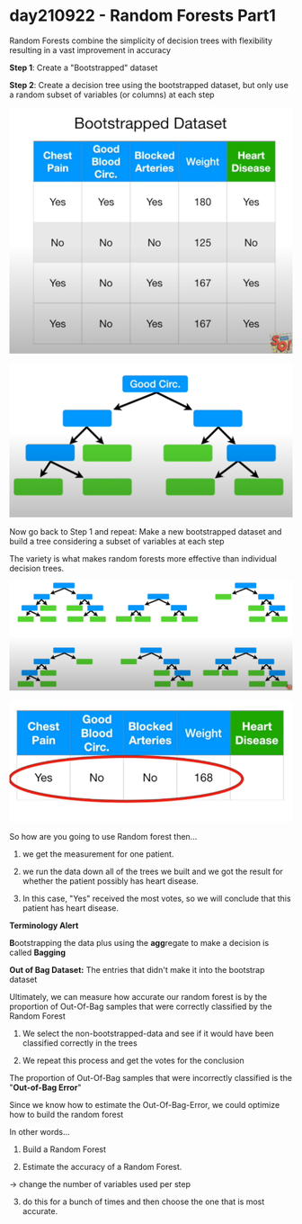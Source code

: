 # day210922 - Random Forests Part1

Random Forests combine the simplicity of decision trees with flexibility resulting in a vast improvement in accuracy

**Step 1**: Create a "Bootstrapped" dataset

**Step 2**: Create a decision tree using the bootstrapped dataset, but only use a random subset of variables (or columns) at each step

![Untitled](day210922%20-%20Random%20Forests%20Part1%20db7057b4fb3c42c49d2f3fa54809c8a6/Untitled.png)

![Untitled](day210922%20-%20Random%20Forests%20Part1%20db7057b4fb3c42c49d2f3fa54809c8a6/Untitled%201.png)

Now go back to Step 1 and repeat: Make a new bootstrapped dataset and build a tree considering a subset of variables at each step

The variety is what makes random forests more effective than individual decision trees.

![Untitled](day210922%20-%20Random%20Forests%20Part1%20db7057b4fb3c42c49d2f3fa54809c8a6/Untitled%202.png)

![Untitled](day210922%20-%20Random%20Forests%20Part1%20db7057b4fb3c42c49d2f3fa54809c8a6/Untitled%203.png)

So how are you going to use Random forest then...

1) we get the measurement for one patient. 

2) we run the data down all of the trees we built and we got the result for whether the patient possibly has heart disease.

3) In this case, "Yes" received the most votes, so we will conclude that this patient has heart disease.

**Terminology Alert**

**B**ootstrapping the data plus using the **agg**regate to make a decision is called **Bagging**

**Out of Bag Dataset:** The entries that didn't make it into the bootstrap dataset

Ultimately, we can measure how accurate our random forest is by the proportion of Out-Of-Bag samples that were correctly classified by the Random Forest

1) We select the non-bootstrapped-data and see if it would have been classified correctly in the trees

2) We repeat this process and get the votes for the conclusion 

The proportion of Out-Of-Bag samples that were incorrectly classified is the "**Out-of-Bag Error**"

Since we know how to estimate the Out-Of-Bag-Error, we could optimize how to build the random forest 

In other words... 

1) Build a Random Forest

2) Estimate the accuracy of a Random Forest.

→ change the number of variables used per step

3) do this for a bunch of times and then choose the one that is most accurate.